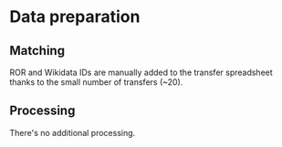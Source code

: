 # Data preparation


## Matching

ROR and Wikidata IDs are manually added to the transfer spreadsheet thanks to the small number of transfers (~20).

## Processing

There's no additional processing.